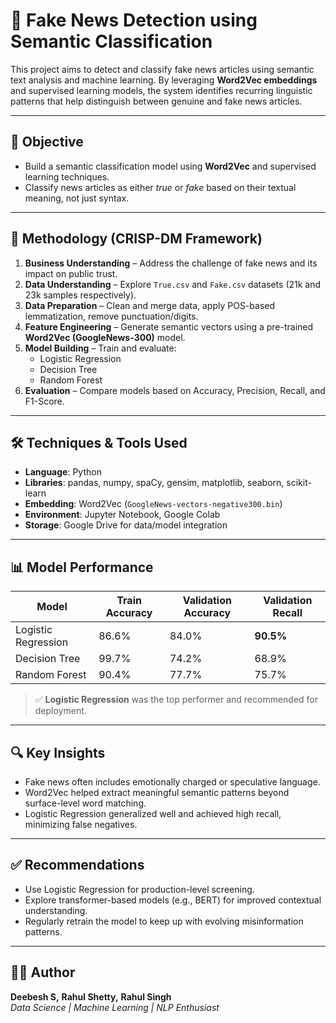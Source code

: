 # 📰 Fake News Detection using Semantic Classification

This project aims to detect and classify fake news articles using semantic text analysis and machine learning. By leveraging **Word2Vec embeddings** and supervised learning models, the system identifies recurring linguistic patterns that help distinguish between genuine and fake news articles.

---

## 📌 Objective

- Build a semantic classification model using **Word2Vec** and supervised learning techniques.
- Classify news articles as either *true* or *fake* based on their textual meaning, not just syntax.

---

## 🧠 Methodology (CRISP-DM Framework)

1. **Business Understanding** – Address the challenge of fake news and its impact on public trust.
2. **Data Understanding** – Explore `True.csv` and `Fake.csv` datasets (21k and 23k samples respectively).
3. **Data Preparation** – Clean and merge data, apply POS-based lemmatization, remove punctuation/digits.
4. **Feature Engineering** – Generate semantic vectors using a pre-trained **Word2Vec (GoogleNews-300)** model.
5. **Model Building** – Train and evaluate:
   - Logistic Regression
   - Decision Tree
   - Random Forest
6. **Evaluation** – Compare models based on Accuracy, Precision, Recall, and F1-Score.

---

## 🛠️ Techniques & Tools Used

- **Language**: Python
- **Libraries**: pandas, numpy, spaCy, gensim, matplotlib, seaborn, scikit-learn
- **Embedding**: Word2Vec (`GoogleNews-vectors-negative300.bin`)
- **Environment**: Jupyter Notebook, Google Colab
- **Storage**: Google Drive for data/model integration

---

## 📊 Model Performance

| Model              | Train Accuracy | Validation Accuracy | Validation Recall |
|-------------------|----------------|----------------------|--------------------|
| Logistic Regression | 86.6%          | 84.0%                | **90.5%**          |
| Decision Tree      | 99.7%          | 74.2%                | 68.9%              |
| Random Forest      | 90.4%          | 77.7%                | 75.7%              |

> ✅ **Logistic Regression** was the top performer and recommended for deployment.

---

## 🔍 Key Insights

- Fake news often includes emotionally charged or speculative language.
- Word2Vec helped extract meaningful semantic patterns beyond surface-level word matching.
- Logistic Regression generalized well and achieved high recall, minimizing false negatives.

---

## ✅ Recommendations

- Use Logistic Regression for production-level screening.
- Explore transformer-based models (e.g., BERT) for improved contextual understanding.
- Regularly retrain the model to keep up with evolving misinformation patterns.

---

## 👨‍💻 Author

**Deebesh S,** **Rahul Shetty,** **Rahul Singh**  
*Data Science | Machine Learning | NLP Enthusiast*
